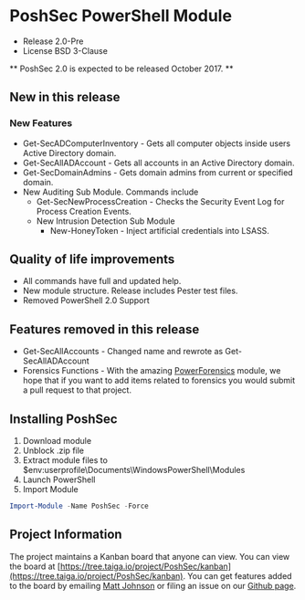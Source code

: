 # PoshSec PowerShell Module

- Release 2.0-Pre
- License BSD 3-Clause

** PoshSec 2.0 is expected to be released October 2017. **

## New in this release

### New Features

- Get-SecADComputerInventory - Gets all computer objects inside users Active Directory domain.
- Get-SecAllADAccount - Gets all accounts in an Active Directory domain.
- Get-SecDomainAdmins - Gets domain admins from current or specified domain.
- New Auditing Sub Module. Commands include
  - Get-SecNewProcessCreation - Checks the Security Event Log for Process Creation Events.
  - New Intrusion Detection Sub Module
    - New-HoneyToken - Inject artificial credentials into LSASS.

## Quality of life improvements

- All commands have full and updated help.
- New module structure. Release includes Pester test files.
- Removed PowerShell 2.0 Support

## Features removed in this release

- Get-SecAllAccounts - Changed name and rewrote as Get-SecAllADAccount
- Forensics Functions - With the amazing [PowerForensics](https://github.com/Invoke-IR/PowerForensics) module, we hope that if you want to add items related to forensics you would submit a pull request to that project.

## Installing PoshSec

1. Download module
1. Unblock .zip file
1. Extract module files to $env:userprofile\Documents\WindowsPowerShell\Modules
1. Launch PowerShell
1. Import Module

```PowerShell
Import-Module -Name PoshSec -Force
```

## Project Information

The project maintains a Kanban board that anyone can view. You can view the board at [https://tree.taiga.io/project/PoshSec/kanban](https://tree.taiga.io/project/PoshSec/kanban). You can get features added to the board by emailing [Matt Johnson](mailto:mwjcomputing@gmail.com) or filing an issue on our [Github page](https://github.com/PoshSec/PoshSec/issues).
